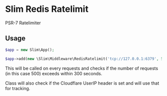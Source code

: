 # Slim Redis Ratelimit
PSR-7 Ratelimiter

## Usage
```php
$app = new Slim\App();

$app->add(new \Slim\Middleware\RedisRatelimit('tcp://127.0.0.1:6379', 500, 300));
```

This will be called on every requests and checks if the number of requests (in this case 500) exceeds within 300
seconds.

Class will also check if the Cloudflare UserIP header is set and will use that for tracking.